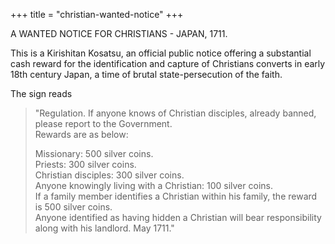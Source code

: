 +++
title = "christian-wanted-notice"
+++

A WANTED NOTICE FOR CHRISTIANS - JAPAN, 1711.

This is a Kirishitan Kosatsu, an official public notice offering a substantial cash reward for the identification and capture of Christians converts in early 18th century Japan, a time of brutal state-persecution of the faith. 

The sign reads 

> "Regulation. If anyone knows of Christian disciples, already banned, please report to the Government.  
> Rewards are as below: 
> 
> Missionary: 500 silver coins.  
> Priests: 300 silver coins.  
> Christian disciples: 300 silver coins.  
> Anyone knowingly living with a Christian: 100 silver coins.  
> If a family member identifies a Christian within his family, the reward is 500 silver coins.  
> Anyone identified as having hidden a Christian will bear responsibility along with his landlord. May 1711."